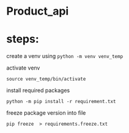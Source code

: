 # Product_api

# steps:
create a venv using
`python -m venv venv_temp`

activate venv

`source venv_temp/bin/activate`

install required packages

`python -m pip install -r requirement.txt`


freeze package version into file

`pip freeze  > requirements.freeze.txt`


